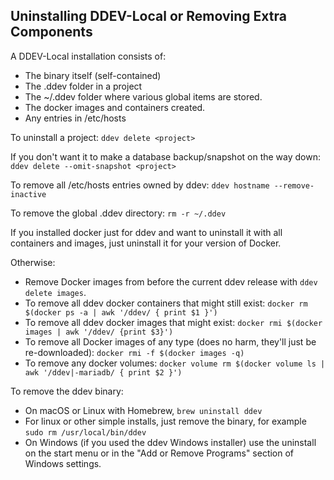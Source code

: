 ## Uninstalling DDEV-Local or Removing Extra Components

A DDEV-Local installation consists of:

* The binary itself (self-contained)
* The .ddev folder in a project
* The ~/.ddev folder where various global items are stored.
* The docker images and containers created.
* Any entries in /etc/hosts

To uninstall a project: `ddev delete <project>`

If you don't want it to make a database backup/snapshot on the way down: `ddev delete --omit-snapshot <project>`

To remove all /etc/hosts entries owned by ddev: `ddev hostname --remove-inactive`

To remove the global .ddev directory: `rm -r ~/.ddev`

If you installed docker just for ddev and want to uninstall it with all containers and images, just uninstall it for your version of Docker.

Otherwise:

* Remove Docker images from before the current ddev release with `ddev delete images`.
* To remove all ddev docker containers that might still exist: `docker rm $(docker ps -a | awk '/ddev/ { print $1 }')`
* To remove all ddev docker images that might exist: `docker rmi $(docker images | awk '/ddev/ {print $3}')`
* To remove all Docker images of any type (does no harm, they'll just be re-downloaded): `docker rmi -f $(docker images -q)`
* To remove any docker volumes: `docker volume rm $(docker volume ls | awk '/ddev|-mariadb/ { print $2 }')`

To remove the ddev binary:

* On macOS or Linux with Homebrew, `brew uninstall ddev`
* For linux or other simple installs, just remove the binary, for example `sudo rm /usr/local/bin/ddev`
* On Windows (if you used the ddev Windows installer) use the uninstall on the start menu or in the "Add or Remove Programs" section of Windows settings.
